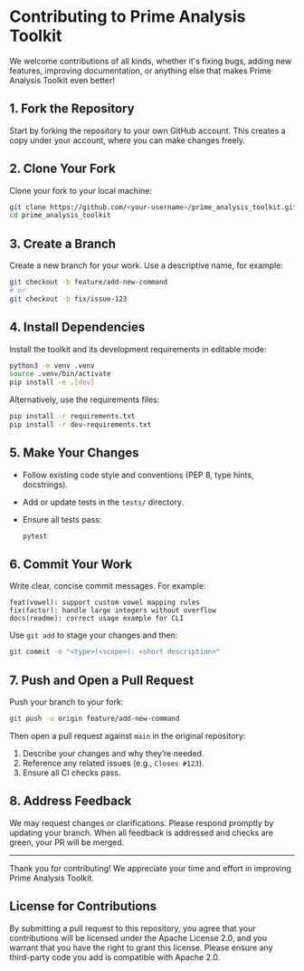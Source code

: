 # Contributing to Prime Analysis Toolkit

We welcome contributions of all kinds, whether it's fixing bugs, adding new features, improving documentation, or anything else that makes Prime Analysis Toolkit even better!

## 1. Fork the Repository

Start by forking the repository to your own GitHub account. This creates a copy under your account, where you can make changes freely.

## 2. Clone Your Fork

Clone your fork to your local machine:

```bash
git clone https://github.com/<your-username>/prime_analysis_toolkit.git
cd prime_analysis_toolkit
```

## 3. Create a Branch

Create a new branch for your work. Use a descriptive name, for example:

```bash
git checkout -b feature/add-new-command
# or
git checkout -b fix/issue-123
```

## 4. Install Dependencies

Install the toolkit and its development requirements in editable mode:

```bash
python3 -m venv .venv
source .venv/bin/activate
pip install -e .[dev]
```

Alternatively, use the requirements files:

```bash
pip install -r requirements.txt
pip install -r dev-requirements.txt
```

## 5. Make Your Changes

* Follow existing code style and conventions (PEP 8, type hints, docstrings).
* Add or update tests in the `tests/` directory.
* Ensure all tests pass:

  ```bash
  pytest
  ```

## 6. Commit Your Work

Write clear, concise commit messages. For example:

```
feat(vowel): support custom vowel mapping rules
fix(factor): handle large integers without overflow
docs(readme): correct usage example for CLI
```

Use `git add` to stage your changes and then:

```bash
git commit -m "<type>(<scope>): <short description>"
```

## 7. Push and Open a Pull Request

Push your branch to your fork:

```bash
git push -u origin feature/add-new-command
```

Then open a pull request against `main` in the original repository:

1. Describe your changes and why they’re needed.
2. Reference any related issues (e.g., `Closes #123`).
3. Ensure all CI checks pass.

## 8. Address Feedback

We may request changes or clarifications. Please respond promptly by updating your branch. When all feedback is addressed and checks are green, your PR will be merged.

---

Thank you for contributing! We appreciate your time and effort in improving Prime Analysis Toolkit.

## License for Contributions

By submitting a pull request to this repository, you agree that your contributions will be licensed under the Apache License 2.0, and you warrant that you have the right to grant this license. Please ensure any third-party code you add is compatible with Apache 2.0.
